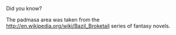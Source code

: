 Did you know?

The padmasa area was taken from the
<http://en.wikipedia.org/wiki/Bazil_Broketail> series of fantasy novels.
